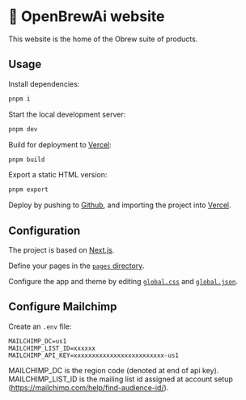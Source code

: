 # 🍺 OpenBrewAi website

This website is the home of the Obrew suite of products.

## Usage

Install dependencies:

```sh
pnpm i
```

Start the local development server:

```sh
pnpm dev
```

Build for deployment to [Vercel](https://vercel.com):

```sh
pnpm build
```

Export a static HTML version:

```sh
pnpm export
```

Deploy by pushing to [Github](https://github.com), and importing the project into [Vercel](https://vercel.com).

## Configuration

The project is based on [Next.js](https://nextjs.org).

Define your pages in the [`pages` directory](/blob/main/pages).

Configure the app and theme by editing [`global.css`](/blob/main/global/global.css)
and [`global.json`](/blob/main/global/global.json).

## Configure Mailchimp

Create an `.env` file:

```env
MAILCHIMP_DC=us1
MAILCHIMP_LIST_ID=xxxxxx
MAILCHIMP_API_KEY=xxxxxxxxxxxxxxxxxxxxxxxxx-us1
```

MAILCHIMP_DC is the region code (denoted at end of api key).
MAILCHIMP_LIST_ID is the mailing list id assigned at account setup (https://mailchimp.com/help/find-audience-id/).
